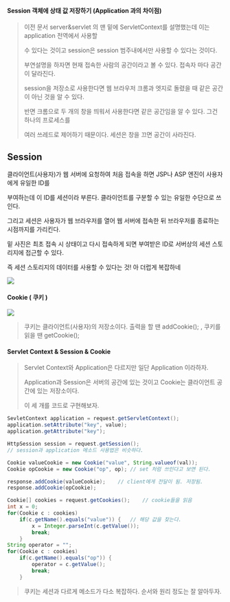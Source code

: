 #### Session 객체에 상태 값 저장하기 (Application 과의 차이점)

> 이전 문서 server&servlet 의 맨 밑에 ServletContext를 설명했는데 이는 application 전역에서 사용할
>
> 수 있다는 것이고 session은 session 범주내에서만 사용할 수 있다는 것이다.
>
> 부연설명을 하자면 현재 접속한 사람의 공간이라고 볼 수 있다. 접속자 마다 공간이 달라진다.
>
> session을 저장소로 사용한다면 웹 브라우저 크롬과 엣지로 돌렸을 때 같은 공간이 아닌 것을 알 수 있다.
>
> 반면 크롬으로 두 개의 창을 띄워서 사용한다면 같은 공간임을 알 수 있다. 그건 하나의 프로세스를
>
> 여러 쓰레드로 제어하기 때문이다. 세션은 창을 끄면 공간이 사라진다.

## Session

클라이언트(사용자)가 웹 서버에 요청하여 처음 접속을 하면 JSP나 ASP 엔진이 사용자에게 유일한 ID를

부여하는데 이 ID를 세션이라 부른다. 클라이언트를 구분할 수 있는 유일한 수단으로 쓰인다.

그리고 세션은 사용자가 웹 브라우저를 열어 웹 서버에 접속한 뒤 브라우저를 종료하는 시점까지를 가리킨다.

밑 사진은 최초 접속 시 상태이고 다시 접속하게 되면 부여받은 ID로 서버상의 세션 스토리지에 접근할 수 있다.

즉 세션 스토리지의 데이터를 사용할 수 있다는 것! 아 더럽게 복잡하네

![](C:\Users\달려라\TIL\TIL\web\servlet&jsp\session&cookie.png)

#### Cookie ( 쿠키 )

![](C:\Users\달려라\TIL\TIL\web\servlet&jsp\session&cookie2.png)

> 쿠키는 클라이언트(사용자)의 저장소이다. 출력을 할 땐 addCookie(); , 쿠키를 읽을 땐 getCookie();

#### Servlet Context & Session & Cookie

> Servlet Context와 Application은 다르지만 일단 Application 이라하자.
>
> Application과 Session은 서버의 공간에 있는 것이고 Cookie는 클라이언트 공간에 있는 저장소이다.
>
> 이 세 개를 코드로 구현해보자.

```java
SevletContext application = request.getServletContext();
application.setAttribute("key", value);
application.getAttribute("key");

HttpSession session = request.getSession();
// session과 application 메소드 사용법은 비슷하다.

Cookie valueCookie = new Cookie("value", String.valueof(val));
Cookie opCookie = new Cookie("op", op);	// set 처럼 쓰인다고 보면 된다.

response.addCookie(valueCookie);	// client에게 전달이 됨. 저장됨.
response.addCookie(opCookie);

Cookie[] cookies = request.getCookies();	// cookie들을 읽음
int x = 0;
for(Cookie c : cookies)
	if(c.getName().equals("value")) {	// 해당 값을 찾는다.
		x = Integer.parseInt(c.getValue());
		break;
	}
String operator = "";
for(Cookie c : cookies)
	if(c.getName().equals("op")) {
		operator = c.getValue();
		break;
	}
```

> 쿠키는 세션과 다르게 메소드가 다소 복잡하다. 순서와 원리 정도는 잘 알아두자.